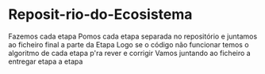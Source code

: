 # Reposit-rio-do-Ecosistema
Fazemos cada etapa
Pomos cada etapa separada no repositório e juntamos ao ficheiro final a parte da Etapa Logo se o código não funcionar temos o algoritmo de cada etapa p'ra rever e corrigir
Vamos juntando ao ficheiro a entregar etapa a etapa
